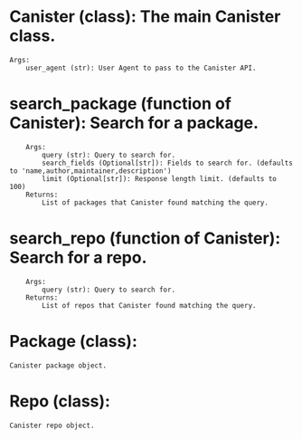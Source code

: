 # Canister (class):  The main Canister class.
    Args:
        user_agent (str): User Agent to pass to the Canister API.
    
# search_package (function of Canister):  Search for a package.
        Args:
            query (str): Query to search for.
            search_fields (Optional[str]): Fields to search for. (defaults to 'name,author,maintainer,description')
            limit (Optional[str]): Response length limit. (defaults to 100)
        Returns:
            List of packages that Canister found matching the query.
        
# search_repo (function of Canister):  Search for a repo.
        Args:
            query (str): Query to search for.
        Returns:
            List of repos that Canister found matching the query.
        
# Package (class):  
    Canister package object.
    
# Repo (class):  
    Canister repo object.
    
